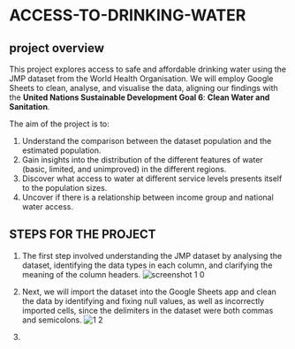 # ACCESS-TO-DRINKING-WATER
## project overview
This project explores access to safe and affordable drinking water using the JMP dataset from the World Health Organisation. We will employ Google Sheets to clean, analyse, and visualise the data, aligning our findings with the **United Nations Sustainable Development Goal 6**: **Clean Water and Sanitation**.   

The aim of the project is to:
 1. Understand the comparison between the dataset population and the estimated population.
 2. Gain insights into the distribution of the different features of water (basic, limited, and unimproved) in the different regions.
 3. Discover what access to water at different service levels presents itself to the population sizes.
 4. Uncover if there is a relationship between income group and national water access.

## STEPS FOR THE PROJECT 
1. The first step involved understanding the JMP dataset by analysing the dataset, identifying the data types in each column, and clarifying the meaning of the column headers.  ![screenshot 1 0](https://github.com/user-attachments/assets/45aa0fe2-42ce-4d36-a800-8608883e5f02)

2.  Next, we will import the dataset into the Google Sheets app and clean the data by identifying and fixing null values, as well as incorrectly imported cells, since the delimiters in the dataset were both commas and semicolons.    ![1 2](https://github.com/user-attachments/assets/1ce601ac-b2b0-4a0b-949a-e21d23505706)
3.  
